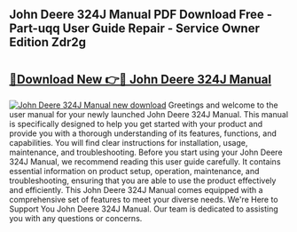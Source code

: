 ## John Deere 324J Manual PDF Download Free - Part-uqq User Guide Repair - Service Owner Edition Zdr2g

# <h2><a href="http://bc95235.oget.top/?id=John+Deere+324J+Manual">🔗Download New 👉🔴 John Deere 324J Manual</a></h2>

[![John Deere 324J Manual new download](https://i.imgur.com/5g1atiW.png)](http://bc95235.oget.top/?id=John+Deere+324J+Manual)
Greetings and welcome to the user manual for your newly launched John Deere 324J Manual. This manual is specifically designed to help you get started with your product and provide you with a thorough understanding of its features, functions, and capabilities. You will find clear instructions for installation, usage, maintenance, and troubleshooting. Before you start using your John Deere 324J Manual, we recommend reading this user guide carefully. It contains essential information on product setup, operation, maintenance, and troubleshooting, ensuring that you are able to use the product effectively and efficiently. This John Deere 324J Manual comes equipped with a comprehensive set of features to meet your diverse needs. We're Here to Support You John Deere 324J Manual. Our team is dedicated to assisting you with any questions or concerns.
